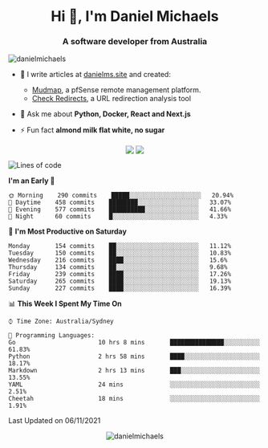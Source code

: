 <h1 align="center">Hi 👋, I'm Daniel Michaels</h1>
<h3 align="center">A software developer from Australia</h3>
<p align="left"> <img src="https://komarev.com/ghpvc/?username=danielmichaels" alt="danielmichaels" /> </p>

- 📝 I write articles at [danielms.site](https://danielms.site?ref=danielmichaels-github) and created:
    - [Mudmap](https://mudmap.io?ref=danielmichaels-github), a pfSense remote management platform.
    - [Check Redirects](https://www.check-redirects.com?ref=danielmichaels-github), a URL redirection analysis tool
- 💬 Ask me about **Python, Docker, React and Next.js**

- ⚡ Fun fact **almond milk flat white, no sugar**

<p align="center">
<a href="https://twitter.com/dansult" target="_blank"><img align="center" src="https://img.shields.io/badge/twitter-%231DA1F2.svg?&style=for-the-badge&logo=twitter&logoColor=white"></a>
<a href="https://linkedin.com/in/daniel-michaels" target="_blank"><img align="center" src="https://img.shields.io/badge/linkedin-%230077B5.svg?&style=for-the-badge&logo=linkedin&logoColor=white"></a>
</p>

<!--START_SECTION:waka-->
![Lines of code](https://img.shields.io/badge/From%20Hello%20World%20I%27ve%20Written-387811%20lines%20of%20code-blue)

**I'm an Early 🐤** 

```text
🌞 Morning    290 commits    █████░░░░░░░░░░░░░░░░░░░░   20.94% 
🌆 Daytime    458 commits    ████████░░░░░░░░░░░░░░░░░   33.07% 
🌃 Evening    577 commits    ██████████░░░░░░░░░░░░░░░   41.66% 
🌙 Night      60 commits     █░░░░░░░░░░░░░░░░░░░░░░░░   4.33%

```
📅 **I'm Most Productive on Saturday** 

```text
Monday       154 commits    ██░░░░░░░░░░░░░░░░░░░░░░░   11.12% 
Tuesday      150 commits    ██░░░░░░░░░░░░░░░░░░░░░░░   10.83% 
Wednesday    216 commits    ████░░░░░░░░░░░░░░░░░░░░░   15.6% 
Thursday     134 commits    ██░░░░░░░░░░░░░░░░░░░░░░░   9.68% 
Friday       239 commits    ████░░░░░░░░░░░░░░░░░░░░░   17.26% 
Saturday     265 commits    ████░░░░░░░░░░░░░░░░░░░░░   19.13% 
Sunday       227 commits    ████░░░░░░░░░░░░░░░░░░░░░   16.39%

```


📊 **This Week I Spent My Time On** 

```text
⌚︎ Time Zone: Australia/Sydney

💬 Programming Languages: 
Go                       10 hrs 8 mins       ███████████████░░░░░░░░░░   61.83% 
Python                   2 hrs 58 mins       ████░░░░░░░░░░░░░░░░░░░░░   18.17% 
Markdown                 2 hrs 13 mins       ███░░░░░░░░░░░░░░░░░░░░░░   13.55% 
YAML                     24 mins             ░░░░░░░░░░░░░░░░░░░░░░░░░   2.51% 
Cheetah                  18 mins             ░░░░░░░░░░░░░░░░░░░░░░░░░   1.91%

```


 Last Updated on 06/11/2021
<!--END_SECTION:waka-->

<p align="center"> <img src="https://github-readme-stats.vercel.app/api?username=danielmichaels&show_icons=true" alt="danielmichaels" /> </p>


